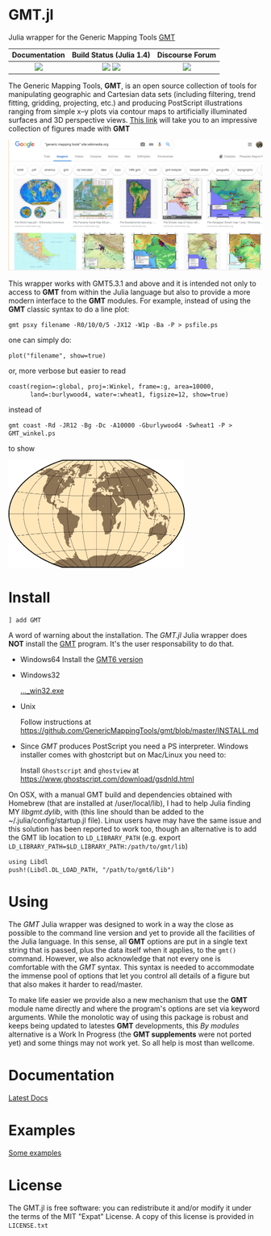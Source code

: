 GMT.jl
======

Julia wrapper for the Generic Mapping Tools [GMT](https://github.com/GenericMappingTools/gmt)

| **Documentation**                       | **Build Status (Julia 1.4)**              | **Discourse Forum**   |
|:---------------------------------------:|:-----------------------------------------:|:---------------------:|
| [![][docs-latest-img]][docs-latest-url] | [![][travis-img]][travis-url] [![][codecov-img]][codecov-url] | [![][forum-img]][forum-url] |

[docs-latest-img]: https://img.shields.io/badge/docs-latest-blue.svg
[docs-latest-url]: https://genericmappingtools.github.io/GMT.jl/latest

[travis-img]: https://travis-ci.com/GenericMappingTools/GMT.jl.svg?branch=master
[travis-url]: https://travis-ci.com/GenericMappingTools/GMT.jl

[appveyor-img]: https://ci.appveyor.com/api/projects/status/usjewfb5v48m18kh/branch/master?svg=true
[appveyor-url]: https://ci.appveyor.com/project/joa-quim/gmt-jl-suu4y/branch/master

[codecov-img]: http://codecov.io/github/GenericMappingTools/GMT.jl/coverage.svg?branch=master
[codecov-url]: http://codecov.io/github/GenericMappingTools/GMT.jl?branch=master

[forum-img]: https://img.shields.io/discourse/status?label=forum&server=https%3A%2F%2Fforum.generic-mapping-tools.org%2F&style=flat-square
[forum-url]: https://forum.generic-mapping-tools.org

The Generic Mapping Tools, **GMT**, is an open source collection of tools for manipulating geographic
and Cartesian data sets (including filtering, trend fitting, gridding, projecting, etc.) and producing
PostScript illustrations ranging from simple x–y plots via contour maps to artificially illuminated
surfaces and 3D perspective views.
[This link](https://www.google.com/search?q=%22generic+mapping+tools%22+site%3Awikimedia.org&tbm=isch#imgrc=_)
will take you to an impressive collection of figures made with **GMT**

<a href="https://www.google.com/search?q=%22generic+mapping+tools%22+site%3Awikimedia.org&tbm=isch#imgrc=_"><img src="docs/src/figures/GMT_wikimeia.jpg" width="800" class="center"/></a>

This wrapper works with GMT5.3.1 and above and it is intended not only to access to **GMT** from
within the Julia language but also to provide a more modern interface to the **GMT** modules.
For example, instead of using the **GMT** classic syntax to do a line plot:

    gmt psxy filename -R0/10/0/5 -JX12 -W1p -Ba -P > psfile.ps

one can simply do:

    plot("filename", show=true)

or, more verbose but easier to read

    coast(region=:global, proj=:Winkel, frame=:g, area=10000,
          land=:burlywood4, water=:wheat1, figsize=12, show=true)

instead of

    gmt coast -Rd -JR12 -Bg -Dc -A10000 -Gburlywood4 -Swheat1 -P > GMT_winkel.ps

to show

<img src="docs/src/figures/mapproj/GMT_winkel.png" width="350" class="center"/>

Install
=======

    ] add GMT

A word of warning about the installation. The *GMT.jl* Julia wrapper does **NOT** install the
[GMT](https://github.com/GenericMappingTools/gmt) program. It's the user responsability to do that.

  * Windows64
      Install the [GMT6 version](https://github.com/GenericMappingTools/gmt/releases/download/6.1.1/gmt-6.1.1-win64.exe)

  * Windows32

      [..._win32.exe](https://github.com/GenericMappingTools/gmt/releases/download/6.1.1/GMT-6.1.1-win32.exe)

  * Unix
  
      Follow instructions at <https://github.com/GenericMappingTools/gmt/blob/master/INSTALL.md>

  * Since *GMT* produces PostScript you need a PS interpreter. Windows installer comes with ghostcript but on Mac/Linux you need to:

      Install `Ghostscript` and `ghostview` at <https://www.ghostscript.com/download/gsdnld.html>

On OSX, with a manual GMT build and dependencies obtained with Homebrew (that are installed at
/user/local/lib), I had to help Julia finding MY *libgmt.dylib*, with (this line should than be
added to the ~/.julia/config/startup.jl file). Linux users have may have the same issue and this
solution has been reported to work too, though an alternative is to add the GMT lib location to
``LD_LIBRARY_PATH`` (e.g. export ``LD_LIBRARY_PATH=$LD_LIBRARY_PATH:/path/to/gmt/lib``)

    using Libdl
    push!(Libdl.DL_LOAD_PATH, "/path/to/gmt6/lib")

Using
=====

The *GMT* Julia wrapper was designed to work in a way the close as possible to the command line version
and yet to provide all the facilities of the Julia language. In this sense, all **GMT** options are put
in a single text string that is passed, plus the data itself when it applies, to the ``gmt()`` command.
However, we also acknowledge that not every one is comfortable with the *GMT* syntax. This syntax is
needed to accommodate the immense pool of options that let you control all details of a figure but that
also makes it harder to read/master.

To make life easier we provide also a new mechanism that use the **GMT** module name directly and where
the program's options are set via keyword arguments. While the monolotic way of using this package is
robust and keeps being updated to latestes **GMT** developments, this *By modules* alternative is a Work
In Progress (the **GMT supplements** were not ported yet) and some things may not work yet. So all help
is most than wellcome.

Documentation
=============

[Latest Docs](https://www.generic-mapping-tools.org/gmt/latest/)

Examples
========

[Some examples](https://genericmappingtools.github.io/GMT.jl/latest/examples)

License
=======

The GMT.jl is free software: you can redistribute it and/or modify it under the terms of the MIT "Expat"
License. A copy of this license is provided in ``LICENSE.txt``

